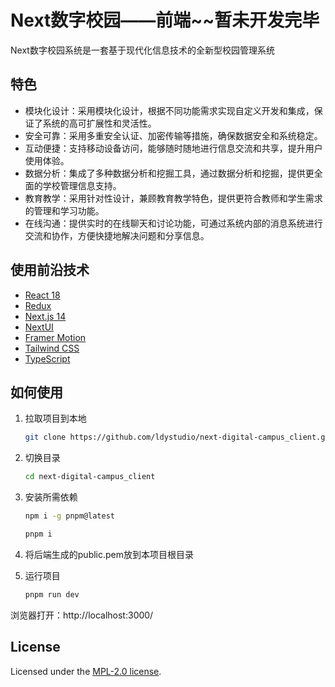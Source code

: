 # Next数字校园——前端~~暂未开发完毕

Next数字校园系统是一套基于现代化信息技术的全新型校园管理系统

## 特色

-   模块化设计：采用模块化设计，根据不同功能需求实现自定义开发和集成，保证了系统的高可扩展性和灵活性。
-   安全可靠：采用多重安全认证、加密传输等措施，确保数据安全和系统稳定。
-   互动便捷：支持移动设备访问，能够随时随地进行信息交流和共享，提升用户使用体验。
-   数据分析：集成了多种数据分析和挖掘工具，通过数据分析和挖掘，提供更全面的学校管理信息支持。
-   教育教学：采用针对性设计，兼顾教育教学特色，提供更符合教师和学生需求的管理和学习功能。
-   在线沟通：提供实时的在线聊天和讨论功能，可通过系统内部的消息系统进行交流和协作，方便快捷地解决问题和分享信息。

## 使用前沿技术

-   [React 18](https://react.dev/)
-   [Redux](https://www.redux.org.cn/)
-   [Next.js 14](https://nextjs.org/docs/getting-started)
-   [NextUI](https://nextui.org)
-   [Framer Motion](https://www.framer.com/motion)
-   [Tailwind CSS](https://tailwindcss.com)
-   [TypeScript](https://www.typescriptlang.org)

## 如何使用

1. 拉取项目到本地

    ```bash
    git clone https://github.com/ldystudio/next-digital-campus_client.git
    ```

2. 切换目录

    ```bash
    cd next-digital-campus_client
    ```

3. 安装所需依赖

    ```bash
    npm i -g pnpm@latest

    pnpm i
    ```

4. 将后端生成的public.pem放到本项目根目录

5. 运行项目

    ```bash
    pnpm run dev
    ```

浏览器打开：http://localhost:3000/

## License

Licensed under the [MPL-2.0 license](https://github.com/ldystudio/next-digital-campus_client/blob/master/LICENSE).
